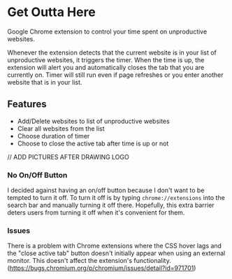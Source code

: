 # Get Outta Here

Google Chrome extension to control your time spent on unproductive websites. 

Whenever the extension detects that the current website is in your list of unproductive websites, it triggers the timer. When the time is up, the extension will alert you and automatically closes the tab that you are currently on. Timer will still run even if page refreshes or you enter another website that is in your list.

## Features
- Add/Delete websites to list of unproductive websites
- Clear all websites from the list
- Choose duration of timer
- Choose to close the active tab after time is up or not
    
// ADD PICTURES AFTER DRAWING LOGO

### No On/Off Button
I decided against having an on/off button because I don't want to be tempted to turn it off. To turn it off is by typing `chrome://extensions` into the search bar and manually turning it off there. Hopefully, this extra barrier deters users from turning it off when it's convenient for them.

### Issues
There is a problem with Chrome extensions where the CSS hover lags and the "close active tab" button doesn't initially appear when using an external monitor. This doesn't affect the extension's functionality. 
(https://bugs.chromium.org/p/chromium/issues/detail?id=971701)



